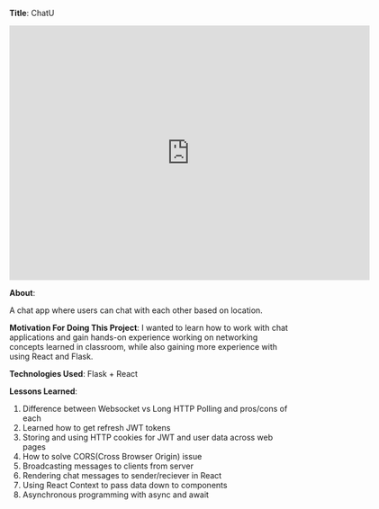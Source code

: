 
**Title**: ChatU
<iframe src='https://gfycat.com/ifr/FocusedSaltyCranefly' frameborder='0' scrolling='no' allowfullscreen width='640' height='453'></iframe>

**About**:

A chat app where users can chat with each other based on location. 

**Motivation For Doing This Project**:
I wanted to learn how to work with chat applications and gain hands-on experience working on networking concepts learned in classroom, while also gaining more experience with using React and Flask. 

**Technologies Used**:
Flask + React


**Lessons Learned**:
1) Difference between Websocket vs Long HTTP Polling and pros/cons of each
2) Learned how to get refresh JWT tokens
3) Storing and using HTTP cookies for JWT and user data across web pages
4) How to solve CORS(Cross Browser Origin) issue
5) Broadcasting messages to clients from server
6) Rendering chat messages to sender/reciever in React
7) Using React Context to pass data down to components
8) Asynchronous programming with async and await

